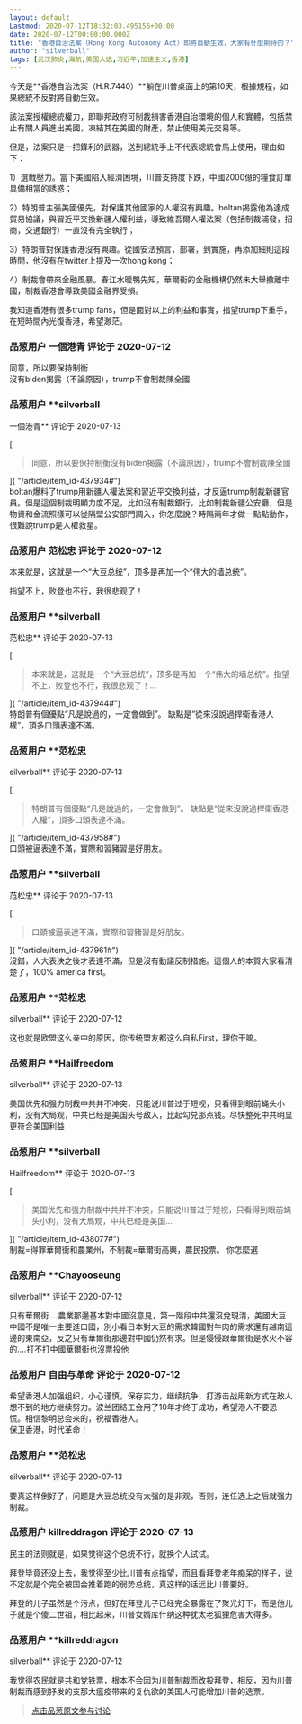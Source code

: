 ```yaml
---
layout: default
Lastmod: 2020-07-12T18:32:03.495156+00:00
date: 2020-07-12T00:00:00.000Z
title: "香港自治法案（Hong Kong Autonomy Act）即將自動生效，大家有什麼期待的？"
author: "silverball"
tags: [武汉肺炎,海航,美国大选,习近平,加速主义,香港]
---
```


今天是**香港自治法案（H.R.7440）**躺在川普桌面上的第10天，根據規程，如果總統不反對將自動生效。  
  
該法案授權總統權力，即聯邦政府可制裁損害香港自治環境的個人和實體，包括禁止有關人員進出美國，凍結其在美國的財產，禁止使用美元交易等。  
  
但是，法案只是一把鋒利的武器，送到總統手上不代表總統會馬上使用，理由如下：  
  
1）選戰壓力。當下美國陷入經濟困境，川普支持度下跌，中國2000億的糧食訂單具備相當的誘惑；  
  
2）特朗普主張美國優先，對保護其他國家的人權沒有興趣。boltan揭露他為達成貿易協議，與習近平交換新疆人權利益，導致維吾爾人權法案（包括制裁浦發，招商，交通銀行）一直沒有完全執行；  
  
3）特朗普對保護香港沒有興趣。從國安法預言，部署，到實施，再添加細則這段時間，他沒有在twitter上提及一次hong kong；  
  
4）制裁會帶來金融風暴。春江水暖鴨先知，華爾街的金融機構仍然未大舉撤離中國，制裁香港會導致美國金融界受損。  
  
我知道香港有很多trump fans，但是面對以上的利益和事實，指望trump下重手，在短時間內光復香港，希望渺茫。

            
### 品葱用户 **一個港青** 评论于 2020-07-12
        
同意，所以要保持制衡  
沒有biden揭露（不論原因），trump不會制裁陳全國
        


            
### 品葱用户 **silverball 
一個港青** 评论于 2020-07-13
        
[

> 同意，所以要保持制衡沒有biden揭露（不論原因），trump不會制裁陳全國

]( "/article/item_id-437934#")  
boltan爆料了trump用新疆人權法案和習近平交換利益，才反逼trump制裁新疆官員。但是這個制裁明顯力度不足，比如沒有制裁銀行，比如制裁新疆公安廳，但是物資和金流照樣可以從隔壁公安部門調入，你怎麼說？時隔兩年才做一點點動作，很難說trump是人權救星。
        


            
### 品葱用户 **范松忠** 评论于 2020-07-12
        
本来就是，这就是一个“大豆总统”，顶多是再加一个“伟大的墙总统”。  
  
指望不上，败登也不行，我很悲观了！
        


            
### 品葱用户 **silverball 
范松忠** 评论于 2020-07-13
        
[

> 本来就是，这就是一个“大豆总统”，顶多是再加一个“伟大的墙总统”。指望不上，败登也不行，我很悲观了！...

]( "/article/item_id-437944#")  
特朗普有個優點“凡是說過的，一定會做到”。 缺點是“從來沒說過捍衛香港人權”，頂多口頭表達不滿。
        


            
### 品葱用户 **范松忠 
silverball** 评论于 2020-07-13
        
[

> 特朗普有個優點“凡是說過的，一定會做到”。 缺點是“從來沒說過捍衛香港人權”，頂多口頭表達不滿。

]( "/article/item_id-437958#")  
口頭被逼表達不滿，實際和習豬習是好朋友。
        


            
### 品葱用户 **silverball 
范松忠** 评论于 2020-07-13
        
[

> 口頭被逼表達不滿，實際和習豬習是好朋友。

]( "/article/item_id-437961#")  
沒錯，人大表決之後才表達不滿，但是沒有動議反制措施。這個人的本質大家看清楚了，100% america first。
        


            
### 品葱用户 **范松忠 
silverball** 评论于 2020-07-12
        
这也就是欧盟这么亲中的原因，你传统盟友都这么自私First，理你干嘛。
        


            
### 品葱用户 **Hailfreedom 
silverball** 评论于 2020-07-13
        
美国优先和强力制裁中共并不冲突，只能说川普过于短视，只看得到眼前蝇头小利，没有大局观，中共已经是美国头号敌人，比起勾兑那点钱。尽快整死中共明显更符合美国利益
        


            
### 品葱用户 **silverball 
Hailfreedom** 评论于 2020-07-13
        
[

> 美国优先和强力制裁中共并不冲突，只能说川普过于短视，只看得到眼前蝇头小利，没有大局观，中共已经是美国...

]( "/article/item_id-438077#")  
制裁=得罪華爾街和農業州，不制裁=華爾街高興，農民投票。 你怎麼選
        


            
### 品葱用户 **Chayooseung 
silverball** 评论于 2020-07-12
        
只有華爾街....農業那邊基本對中國沒意見，第一階段中共還沒兌現清，美國大豆中國不是唯一主要進口國，別小看日本對大豆的需求韓國對牛肉的需求還有越南這邊的東南亞，反之只有華爾街那邊對中國仍然有求。但是侵侵跟華爾街是水火不容的....打不打中國華爾街也沒票投他
        


            
### 品葱用户 **自由与革命** 评论于 2020-07-12
        
希望香港人加强组织，小心谨慎，保存实力，继续抗争，打游击战用新方式在敌人想不到的地方继续努力。波兰团结工会用了10年才终于成功，希望港人不要恐慌。相信黎明总会来的，祝福香港人。  
保卫香港，时代革命！
        


            
### 品葱用户 **范松忠 
silverball** 评论于 2020-07-13
        
要真这样倒好了，问题是大豆总统没有太强的是非观，否则，连任选上之后就强力制裁。
        


            
### 品葱用户 **killreddragon** 评论于 2020-07-13
        
民主的法则就是，如果觉得这个总统不行，就换个人试试。  
  
拜登毕竟还没上去，我觉得至少比川普有点指望，而且看拜登老年痴呆的样子，说不定就是个完全被国会推着跑的弱势总统，真这样的话远比川普要好。  
  
拜登的儿子虽然是个污点，但好在拜登儿子已经完全暴露在了聚光灯下，而是他儿子就是个傻二世祖，相比起来，川普女婿库什纳这种犹太老狐狸危害大得多。
        


            
### 品葱用户 **killreddragon 
silverball** 评论于 2020-07-12
        
我觉得农民就是共和党铁票，根本不会因为川普制裁而改投拜登，相反，因为川普制裁而感到抒发的支那大瘟疫带来的复仇欲的美国人可能增加川普的选票。
        






> [点击品葱原文参与讨论](https://pincong.rocks/article/21533)


